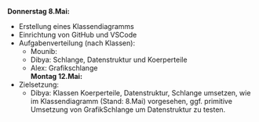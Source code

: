 **Donnerstag 8.Mai:**
* Erstellung eines Klassendiagramms
* Einrichtung von GitHub und VSCode
* Aufgabenverteilung (nach Klassen): 
   - Mounib: 
   - Dibya: Schlange, Datenstruktur und Koerperteile
   - Alex: Grafikschlange   
**Montag 12.Mai:**
* Zielsetzung:
   - Dibya: Klassen Koerperteile, Datenstruktur, Schlange umsetzen, wie im Klassendiagramm (Stand: 8.Mai) vorgesehen, ggf. primitive Umsetzung von GrafikSchlange um Datenstruktur zu testen.
